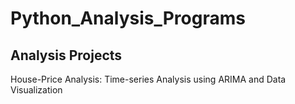# Python_Analysis_Programs
## Analysis Projects
House-Price Analysis: Time-series Analysis using ARIMA and Data Visualization
